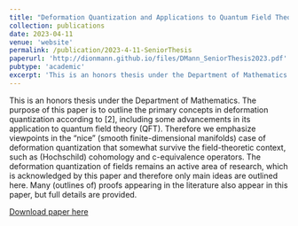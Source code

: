 ```yaml
---
title: "Deformation Quantization and Applications to Quantum Field Theory"
collection: publications
date: 2023-04-11
venue: 'website'
permalink: /publication/2023-4-11-SeniorThesis
paperurl: 'http://dionmann.github.io/files/DMann_SeniorThesis2023.pdf'
pubtype: 'academic'
excerpt: 'This is an honors thesis under the Department of Mathematics. The purpose of this paper is to outline the primary concepts in deformation quantization according to [2], including some advancements in its application to quantum field theory (QFT). Therefore we emphasize viewpoints in the “nice” (smooth finite-dimensional manifolds) case of deformation quantization that somewhat survive the field-theoretic context, such as (Hochschild) cohomology and c-equivalence operators. The deformation quantization of fields remains an active area of research, which is acknowledged by this paper and therefore only main ideas are outlined here. Many (outlines of) proofs appearing in the literature also appear in this paper, but full details are provided.'
---
```


This is an honors thesis under the Department of Mathematics. The purpose of this paper is to outline the primary concepts in deformation quantization according to [2], including some advancements in its application to quantum field theory (QFT). Therefore we emphasize viewpoints in the “nice” (smooth finite-dimensional manifolds) case of deformation quantization that somewhat survive the field-theoretic context, such as (Hochschild) cohomology and c-equivalence operators. The deformation quantization of fields remains an active area of research, which is acknowledged by this paper and therefore only main ideas are outlined here. Many (outlines of) proofs appearing in the literature also appear in this paper, but full details are provided.

[Download paper here](http://dionmann.github.io/files/DMann_SeniorThesis2023.pdf)
